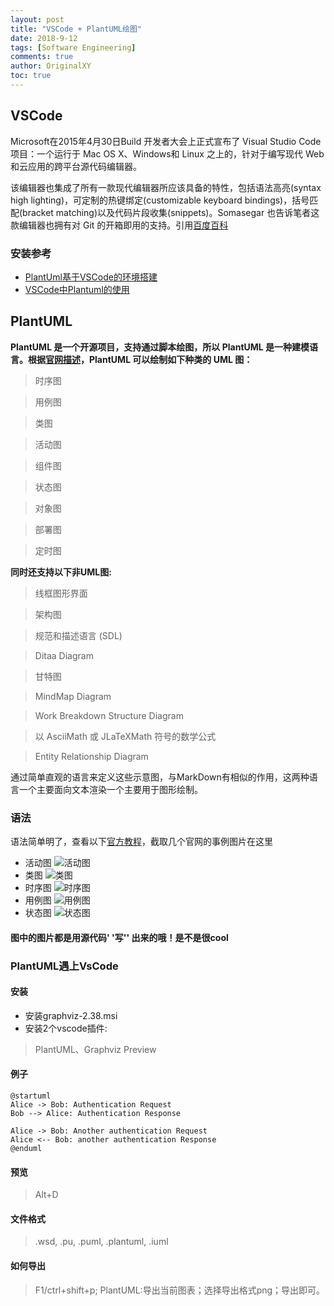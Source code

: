 ```yaml
---
layout: post
title: "VSCode + PlantUML绘图"
date: 2018-9-12
tags: [Software Engineering]
comments: true
author: OriginalXY
toc: true
---
```


## VSCode
Microsoft在2015年4月30日Build 开发者大会上正式宣布了 Visual Studio Code 项目：一个运行于 Mac OS X、Windows和 Linux 之上的，针对于编写现代 Web 和云应用的跨平台源代码编辑器。
<!-- more -->

该编辑器也集成了所有一款现代编辑器所应该具备的特性，包括语法高亮(syntax high lighting)，可定制的热键绑定(customizable keyboard bindings)，括号匹配(bracket matching)以及代码片段收集(snippets)。Somasegar 也告诉笔者这款编辑器也拥有对 Git 的开箱即用的支持。引用[百度百科](https://baike.baidu.com/item/visual%20studio%20code/17514281?fr=aladdin)

### 安装参考
- [PlantUml基于VSCode的环境搭建](https://blog.csdn.net/xiaozhengchenxxm/article/details/82861433)
- [VSCode中Plantuml的使用](https://www.jianshu.com/p/5c7bc062aa2b)

## PlantUML
**PlantUML 是一个开源项目，支持通过脚本绘图，所以 PlantUML 是一种建模语言。根据[官网描述](http://plantuml.com/zh/)，PlantUML 可以绘制如下种类的 UML 图：** 

>时序图

>用例图

>类图

>活动图

>组件图

>状态图

>对象图

>部署图

>定时图 

**同时还支持以下非UML图:**
>线框图形界面

>架构图

>规范和描述语言 (SDL)

>Ditaa Diagram

>甘特图

>MindMap Diagram

>Work Breakdown Structure Diagram

>以 AsciiMath 或 JLaTeXMath 符号的数学公式 

>Entity Relationship Diagram  

通过简单直观的语言来定义这些示意图，与MarkDown有相似的作用，这两种语言一个主要面向文本渲染一个主要用于图形绘制。

### 语法

语法简单明了，查看以下[官方教程](http://plantuml.com/zh/sequence-diagram)，截取几个官网的事例图片在这里

- 活动图
![活动图](https://originalxy.github.io/images/2018-9-12-VScode_PlantUML/活动图.png)
- 类图
![类图](https://originalxy.github.io/images/2018-9-12-VScode_PlantUML/类图.png)
- 时序图
![时序图](https://originalxy.github.io/images/2018-9-12-VScode_PlantUML/时序图.png)
- 用例图
![用例图](https://originalxy.github.io/images/2018-9-12-VScode_PlantUML/用例图.png)
- 状态图
![状态图](https://originalxy.github.io/images/2018-9-12-VScode_PlantUML/状态图.png)

#### 图中的图片都是用源代码' '写'' 出来的哦！是不是很cool


### PlantUML遇上VsCode
#### 安装
- 安装graphviz-2.38.msi
- 安装2个vscode插件:
> PlantUML、Graphviz Preview

#### 例子
```plantUML
@startuml
Alice -> Bob: Authentication Request
Bob --> Alice: Authentication Response

Alice -> Bob: Another authentication Request
Alice <-- Bob: another authentication Response
@enduml
```
#### 预览
> Alt+D

#### 文件格式
> .wsd, .pu, .puml, .plantuml, .iuml

#### 如何导出
> F1/ctrl+shift+p; PlantUML:导出当前图表；选择导出格式png；导出即可。



